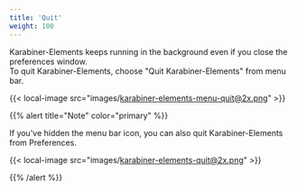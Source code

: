```yaml
---
title: 'Quit'
weight: 100
---
```


Karabiner-Elements keeps running in the background even if you close the preferences window.<br />
To quit Karabiner-Elements, choose "Quit Karabiner-Elements" from menu bar.

{{< local-image src="images/karabiner-elements-menu-quit@2x.png" >}}

{{% alert title="Note" color="primary" %}}

If you've hidden the menu bar icon, you can also quit Karabiner-Elements from Preferences.

{{< local-image src="images/karabiner-elements-quit@2x.png" >}}

{{% /alert %}}
